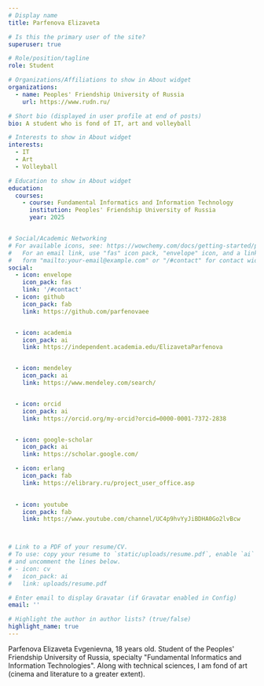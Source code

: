 ```yaml
---
# Display name
title: Parfenova Elizaveta

# Is this the primary user of the site?
superuser: true

# Role/position/tagline
role: Student

# Organizations/Affiliations to show in About widget
organizations:
  - name: Peoples' Friendship University of Russia
    url: https://www.rudn.ru/

# Short bio (displayed in user profile at end of posts)
bio: A student who is fond of IT, art and volleyball

# Interests to show in About widget
interests:
  - IT
  - Art
  - Volleyball

# Education to show in About widget
education:
  courses:
    - course: Fundamental Informatics and Information Technology
      institution: Peoples' Friendship University of Russia
      year: 2025


# Social/Academic Networking
# For available icons, see: https://wowchemy.com/docs/getting-started/page-builder/#icons
#   For an email link, use "fas" icon pack, "envelope" icon, and a link in the
#   form "mailto:your-email@example.com" or "/#contact" for contact widget.
social:
  - icon: envelope
    icon_pack: fas
    link: '/#contact'
  - icon: github
    icon_pack: fab
    link: https://github.com/parfenovaee


  - icon: academia
    icon_pack: ai
    link: https://independent.academia.edu/ElizavetaParfenova


  - icon: mendeley
    icon_pack: ai
    link: https://www.mendeley.com/search/


  - icon: orcid
    icon_pack: ai
    link: https://orcid.org/my-orcid?orcid=0000-0001-7372-2838


  - icon: google-scholar
    icon_pack: ai
    link: https://scholar.google.com/

  - icon: erlang
    icon_pack: fab
    link: https://elibrary.ru/project_user_office.asp

 
  - icon: youtube
    icon_pack: fab
    link: https://www.youtube.com/channel/UC4p9hvYyJiBDHA0Go2lvBcw



# Link to a PDF of your resume/CV.
# To use: copy your resume to `static/uploads/resume.pdf`, enable `ai` icons in `params.toml`,
# and uncomment the lines below.
# - icon: cv
#   icon_pack: ai
#   link: uploads/resume.pdf

# Enter email to display Gravatar (if Gravatar enabled in Config)
email: ''

# Highlight the author in author lists? (true/false)
highlight_name: true
---
```


Parfenova Elizaveta Evgenievna, 18 years old. Student of the Peoples' Friendship University of Russia, specialty "Fundamental Informatics and Information Technologies". Along with technical sciences, I am fond of art (cinema and literature to a greater extent).


